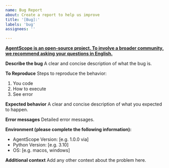 ```yaml
---
name: Bug Report
about: Create a report to help us improve
title: '[Bug]:'
labels: 'bug'
assignees: ''

---
```


**<u>AgentScope is an open-source project. To involve a broader community, we recommend asking your questions in English.</u>**

**Describe the bug**
A clear and concise description of what the bug is.

**To Reproduce**
Steps to reproduce the behavior:

1. You code
2. How to execute
3. See error

**Expected behavior**
A clear and concise description of what you expected to happen.

**Error messages**
Detailed error messages.

**Environment (please complete the following information):**

- AgentScope Version: [e.g. 1.0.0 via]
- Python Version: [e.g. 3.10]
- OS: [e.g. macos, windows]

**Additional context**
Add any other context about the problem here.
